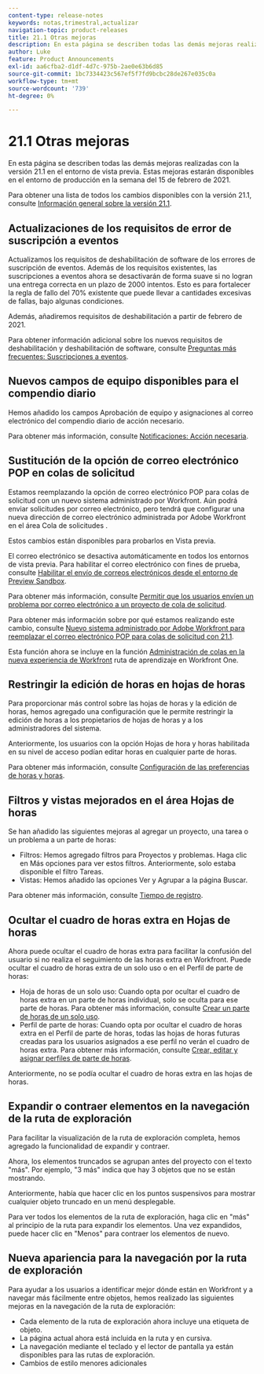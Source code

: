 ```yaml
---
content-type: release-notes
keywords: notas,trimestral,actualizar
navigation-topic: product-releases
title: 21.1 Otras mejoras
description: En esta página se describen todas las demás mejoras realizadas con la versión 21.1 en el entorno de vista previa. Estas mejoras estarán disponibles en el entorno de producción en la semana del 15 de febrero de 2021.
author: Luke
feature: Product Announcements
exl-id: aa6cfba2-d1df-4d7c-975b-2ae0e63b6d85
source-git-commit: 1bc7334423c567ef5f7fd9bcbc28de267e035c0a
workflow-type: tm+mt
source-wordcount: '739'
ht-degree: 0%

---
```


# 21.1 Otras mejoras

En esta página se describen todas las demás mejoras realizadas con la versión 21.1 en el entorno de vista previa. Estas mejoras estarán disponibles en el entorno de producción en la semana del 15 de febrero de 2021.

Para obtener una lista de todos los cambios disponibles con la versión 21.1, consulte [Información general sobre la versión 21.1](../../../product-announcements/product-releases/21.1-release-activity/21-1-release-overview.md).

## Actualizaciones de los requisitos de error de suscripción a eventos

Actualizamos los requisitos de deshabilitación de software de los errores de suscripción de eventos. Además de los requisitos existentes, las suscripciones a eventos ahora se desactivarán de forma suave si no logran una entrega correcta en un plazo de 2000 intentos. Esto es para fortalecer la regla de fallo del 70% existente que puede llevar a cantidades excesivas de fallas, bajo algunas condiciones.

Además, añadiremos requisitos de deshabilitación a partir de febrero de 2021.

Para obtener información adicional sobre los nuevos requisitos de deshabilitación y deshabilitación de software, consulte [Preguntas más frecuentes: Suscripciones a eventos](../../../wf-api/general/event-subs-faq.md).

## Nuevos campos de equipo disponibles para el compendio diario

Hemos añadido los campos Aprobación de equipo y asignaciones al correo electrónico del compendio diario de acción necesario.

Para obtener más información, consulte [Notificaciones: Acción necesaria](../../../workfront-basics/using-notifications/notifications-action-needed.md).

## Sustitución de la opción de correo electrónico POP en colas de solicitud

Estamos reemplazando la opción de correo electrónico POP para colas de solicitud con un nuevo sistema administrado por Workfront. Aún podrá enviar solicitudes por correo electrónico, pero tendrá que configurar una nueva dirección de correo electrónico administrada por Adobe Workfront en el área Cola de solicitudes .

Estos cambios están disponibles para probarlos en Vista previa.

El correo electrónico se desactiva automáticamente en todos los entornos de vista previa. Para habilitar el correo electrónico con fines de prueba, consulte [Habilitar el envío de correos electrónicos desde el entorno de Preview Sandbox](../../../workfront-basics/using-notifications/enable-delivery-emails-from-preview-sandbox-environment.md).

Para obtener más información, consulte [Permitir que los usuarios envíen un problema por correo electrónico a un proyecto de cola de solicitud](/help/quicksilver/manage-work/requests/create-requests/enable-email-issues-into-projects.md).

Para obtener más información sobre por qué estamos realizando este cambio, consulte [Nuevo sistema administrado por Adobe Workfront para reemplazar el correo electrónico POP para colas de solicitud con 21.1](../../../product-announcements/announcements/announcement-archive/pop-removal-request-queue.md).

Esta función ahora se incluye en la función [Administración de colas en la nueva experiencia de Workfront](https://one.workfront.com/s/learningpath4/queue-management-MCYCJRWK36QZBP7PGMNDMSPRN3LE) ruta de aprendizaje en Workfront One.

## Restringir la edición de horas en hojas de horas

Para proporcionar más control sobre las hojas de horas y la edición de horas, hemos agregado una configuración que le permite restringir la edición de horas a los propietarios de hojas de horas y a los administradores del sistema.

Anteriormente, los usuarios con la opción Hojas de hora y horas habilitada en su nivel de acceso podían editar horas en cualquier parte de horas.

Para obtener más información, consulte [Configuración de las preferencias de horas y horas](../../../administration-and-setup/set-up-workfront/configure-timesheets-schedules/timesheet-and-hour-preferences.md).

## Filtros y vistas mejorados en el área Hojas de horas

Se han añadido las siguientes mejoras al agregar un proyecto, una tarea o un problema a un parte de horas:

* Filtros: Hemos agregado filtros para Proyectos y problemas. Haga clic en Más opciones para ver estos filtros. Anteriormente, solo estaba disponible el filtro Tareas.
* Vistas: Hemos añadido las opciones Ver y Agrupar a la página Buscar.

Para obtener más información, consulte [Tiempo de registro](../../../timesheets/create-and-manage-timesheets/log-time.md).

## Ocultar el cuadro de horas extra en Hojas de horas

Ahora puede ocultar el cuadro de horas extra para facilitar la confusión del usuario si no realiza el seguimiento de las horas extra en Workfront. Puede ocultar el cuadro de horas extra de un solo uso o en el Perfil de parte de horas:

* Hoja de horas de un solo uso: Cuando opta por ocultar el cuadro de horas extra en un parte de horas individual, solo se oculta para ese parte de horas. Para obtener más información, consulte [Crear un parte de horas de un solo uso](../../../timesheets/create-and-manage-timesheets/create-tmshts.md).
* Perfil de parte de horas: Cuando opta por ocultar el cuadro de horas extra en el Perfil de parte de horas, todas las hojas de horas futuras creadas para los usuarios asignados a ese perfil no verán el cuadro de horas extra. Para obtener más información, consulte [Crear, editar y asignar perfiles de parte de horas](../../../timesheets/create-and-manage-timesheets/create-timesheet-profiles.md).

Anteriormente, no se podía ocultar el cuadro de horas extra en las hojas de horas.

## Expandir o contraer elementos en la navegación de la ruta de exploración

Para facilitar la visualización de la ruta de exploración completa, hemos agregado la funcionalidad de expandir y contraer.

Ahora, los elementos truncados se agrupan antes del proyecto con el texto &quot;más&quot;. Por ejemplo, &quot;3 más&quot; indica que hay 3 objetos que no se están mostrando.

Anteriormente, había que hacer clic en los puntos suspensivos para mostrar cualquier objeto truncado en un menú desplegable.

Para ver todos los elementos de la ruta de exploración, haga clic en &quot;más&quot; al principio de la ruta para expandir los elementos. Una vez expandidos, puede hacer clic en &quot;Menos&quot; para contraer los elementos de nuevo.

## Nueva apariencia para la navegación por la ruta de exploración

Para ayudar a los usuarios a identificar mejor dónde están en Workfront y a navegar más fácilmente entre objetos, hemos realizado las siguientes mejoras en la navegación de la ruta de exploración:

* Cada elemento de la ruta de exploración ahora incluye una etiqueta de objeto.
* La página actual ahora está incluida en la ruta y en cursiva.
* La navegación mediante el teclado y el lector de pantalla ya están disponibles para las rutas de exploración.
* Cambios de estilo menores adicionales

